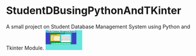 # StudentDBusingPythonAndTKinter
A small project on Student Database Management System using Python and Tkinter Module.
<img src="images/Capture.png" width="100px">
